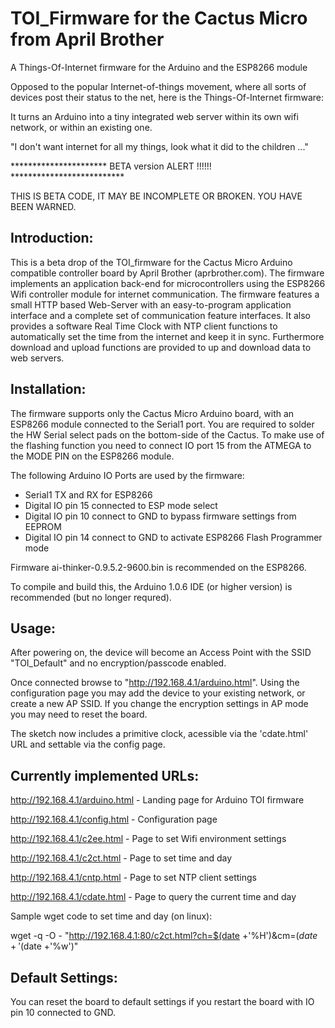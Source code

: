TOI_Firmware for the Cactus Micro from April Brother
====================================================

A Things-Of-Internet firmware for the Arduino and the ESP8266 module

Opposed to the popular Internet-of-things movement, where all sorts of
devices post their status to the net, here is the Things-Of-Internet 
firmware:

It turns an Arduino into a tiny integrated web server within its own
wifi network, or within an existing one.

"I don't want internet for all my things, look what it did to the children ..."



********************** BETA version ALERT !!!!!! **************************

THIS IS BETA CODE, IT MAY BE INCOMPLETE OR BROKEN. YOU HAVE BEEN WARNED.



Introduction:
-------------

This is a beta drop of the TOI_firmware for the Cactus Micro Arduino 
compatible controller board by April Brother (aprbrother.com).
The firmware implements an application back-end for microcontrollers using 
the ESP8266 Wifi controller module for internet communication.
The firmware features a small HTTP based Web-Server with an easy-to-program
application interface and a complete set of communication feature interfaces.
It also provides a software Real Time Clock with NTP client functions to
automatically set the time from the internet and keep it in sync.
Furthermore download and upload functions are provided to up and download
data to web servers.

Installation:
-------------

The firmware supports only the Cactus Micro Arduino board, with 
an ESP8266 module connected to the Serial1 port.
You are required to solder the HW Serial select pads on the 
bottom-side of the Cactus.
To make use of the flashing function you need to connect IO port 15
from the ATMEGA to the MODE PIN on the ESP8266 module.

The following Arduino IO Ports are used by the firmware:
- Serial1 TX and RX for ESP8266
- Digital IO pin 15 connected to ESP mode select
- Digital IO pin 10 connect to GND to bypass firmware settings from EEPROM
- Digital IO pin 14 connect to GND to activate ESP8266 Flash Programmer mode

Firmware ai-thinker-0.9.5.2-9600.bin is recommended on the ESP8266.

To compile and build this, the Arduino 1.0.6 IDE (or higher version) is
recommended (but no longer requred).


Usage:
------

After powering on, the device will become an Access Point with the SSID
"TOI_Default" and no encryption/passcode enabled. 

Once connected browse to "http://192.168.4.1/arduino.html".
Using the configuration page you may add the device to your existing
network, or create a new AP SSID. If you change the encryption settings
in AP mode you may need to reset the board.

The sketch now includes a primitive clock, acessible via the 'cdate.html'
URL and settable via the config page.


Currently implemented URLs:
---------------------------

http://192.168.4.1/arduino.html  -  Landing page for Arduino TOI firmware

http://192.168.4.1/config.html   -  Configuration page

http://192.168.4.1/c2ee.html     -  Page to set Wifi environment settings

http://192.168.4.1/c2ct.html     -  Page to set time and day

http://192.168.4.1/cntp.html     -  Page to set NTP client settings

http://192.168.4.1/cdate.html    -  Page to query the current time and day


Sample wget code to set time and day (on linux):

wget  -q -O - "http://192.168.4.1:80/c2ct.html?ch=$(date +'%H')&cm=$(date +'%M')&cd=$(date +'%w')"


Default Settings:
-----------------

You can reset the board to default settings if you restart the board with
IO pin 10 connected to GND. 
